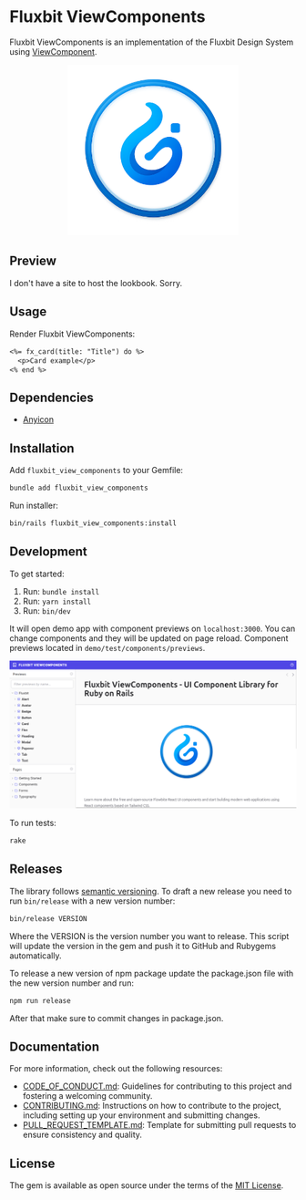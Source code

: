 # Fluxbit ViewComponents

Fluxbit ViewComponents is an implementation of the Fluxbit Design System using [ViewComponent](https://github.com/github/view_component).

<div style="text-align: center;">
  <img src="docs/fluxbit.png" alt="Fluxbit ViewComponents" width="300" />
</div>

## Preview

I don't have a site to host the lookbook. Sorry.

## Usage

Render Fluxbit ViewComponents:

```erb
<%= fx_card(title: "Title") do %>
  <p>Card example</p>
<% end %>
```

## Dependencies

- [Anyicon](https://github.com/arthurmolina/anyicon)

## Installation

Add `fluxbit_view_components` to your Gemfile:

```bash
bundle add fluxbit_view_components
```

Run installer:
```bash
bin/rails fluxbit_view_components:install
```

## Development

To get started:

1. Run: `bundle install`
2. Run: `yarn install`
3. Run: `bin/dev`

It will open demo app with component previews on `localhost:3000`. You can change components and they will be updated on page reload. Component previews located in `demo/test/components/previews`.

![Lookbook](/docs/lookbook.png)

To run tests:

```bash
rake
```

## Releases

The library follows [semantic versioning](https://semver.org/). To draft a new release you need to run `bin/release` with a new version number:

```bash
bin/release VERSION
```

Where the VERSION is the version number you want to release. This script will update the version in the gem and push it to GitHub and Rubygems automatically.

To release a new version of npm package update the package.json file with the new version number and run:

```bash
npm run release
```

After that make sure to commit changes in package.json.

## Documentation

For more information, check out the following resources:

- [CODE_OF_CONDUCT.md](CODE_OF_CONDUCT.md): Guidelines for contributing to this project and fostering a welcoming community.
- [CONTRIBUTING.md](CONTRIBUTING.md): Instructions on how to contribute to the project, including setting up your environment and submitting changes.
- [PULL_REQUEST_TEMPLATE.md](PULL_REQUEST_TEMPLATE.md): Template for submitting pull requests to ensure consistency and quality.

## License

The gem is available as open source under the terms of the [MIT License](https://opensource.org/licenses/MIT).
